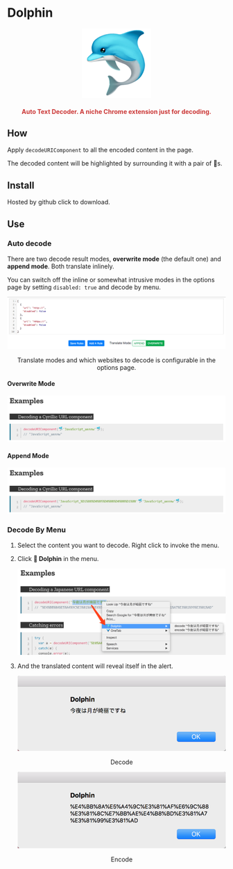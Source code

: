 # Dolphin

<p align="center">
  <img src="https://raw.githubusercontent.com/legend80s/dolphin/master/src/dolphin.png" alt="dolphin logo">
</p>

#### **<p align="center" style="color: #cb3837;">Auto Text Decoder. A niche Chrome extension just for decoding.</p>**

## How

Apply `decodeURIComponent` to all the encoded content in the page.

The decoded content will be highlighted by surrounding it with a pair of 🐬s.

## Install

Hosted by github click to download.

## Use

### Auto decode

There are two decode result modes, **overwrite mode** (the default one) and **append mode**. Both translate inlinely.

You can switch off the inline or somewhat intrusive modes in the options page by setting `disabled: true` and decode by menu.

![options.png](https://raw.githubusercontent.com/legend80s/dolphin/master/options.png)

<p align="center">Translate modes and which websites to decode is configurable in the options page.</p>

#### Overwrite Mode

![overwrite-mode.png](https://raw.githubusercontent.com/legend80s/dolphin/master/overwrite-mode.png)

#### Append Mode

![append-mode.png](https://raw.githubusercontent.com/legend80s/dolphin/master/append-mode.png)

### Decode By Menu

1. Select the content you want to decode. Right click to invoke the menu.

2. Click **🐬 Dolphin** in the menu.

    ![invoke-context-menu.png](https://raw.githubusercontent.com/legend80s/dolphin/master/invoke-context-menu.png)

3. And the translated content will reveal itself in the alert.

    ![context-menu-decode-result.png](https://raw.githubusercontent.com/legend80s/dolphin/master/context-menu-decode-result.png)
    <p align="center">Decode</p>

    ![context-menu-encode-result.png](https://raw.githubusercontent.com/legend80s/dolphin/master/context-menu-encode-result.png)
    <p align="center">Encode</p>
